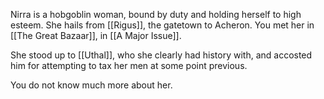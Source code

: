 Nirra is a hobgoblin woman, bound by duty and holding herself to high esteem. She hails from [[Rigus]], the gatetown to Acheron. You met her in [[The Great Bazaar]], in [[A Major Issue]].

She stood up to [[Uthal]], who she clearly had history with, and accosted him for attempting to tax her men at some point previous.

You do not know much more about her.
